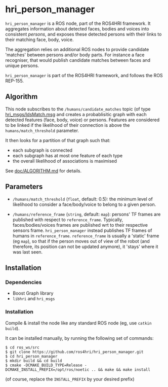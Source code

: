 hri_person_manager
==================

`hri_person_manager` is a ROS node, part of the ROS4HRI framework. It 
aggregates information about detected faces, bodies and voices into consistent
*persons*, and exposes these detected persons with their links to their 
matching face, body, voice.

The aggregation relies on additional ROS nodes to provide candidate 'matches'
between persons and/or body parts. For instance a face recogniser, that would
publish candidate matches between faces and unique persons.

`hri_person_manager` is part of the ROS4HRI framework, and follows the 
ROS REP-155.

Algorithm
---------

This node subscribes to the `/humans/candidate_matches` topic (of type
[hri_msgs/IdsMatch.msg](https://github.com/ros4hri/hri_msgs/blob/master/msg/IdsMatch.msg)
and creates a probablisitic graph with each detected features (face, body,
voice) or persons. Features are considered to be linked if the likelihood of
their connection is above the `humans/match_threshold` parameter.

It then looks for a partition of that graph such that:
- each subgraph is connected
- each subgraph has at most one feature of each type
- the overall likelihood of associations is maximised

See [doc/ALGORITHM.md](doc/ALGORITHM.md) for details.

Parameters
----------

- `/humans/match_threshold` (`float`, default: 0.5): the minimum level of
  likelihood to consider a face/body/voice to belong to a given person.

- `/humans/reference_frame` (`string`, default: `map`): persons' TF frames are
  published with respect to `reference_frame`. Typically, faces/bodies/voices
  frames are published wrt to their respective sensors frame.
  `hri_person_manager` instead publishes TF frames of humans in `reference_frame`.
  `reference_frame` is usually a 'static' frame (eg `map`), so that if the
  person moves out of view of the robot (and therefore, its position can not be
  updated anymore), it 'stays' where it was last seen.

Installation
------------

### Dependencies

- Boost Graph library
- `libhri` and `hri_msgs`

### Installation

Compile & install the node like any standard ROS node (eg, use `catkin
build`).

It can be installed manually, by running the following set
of commands:

```
$ cd ros_ws/src
$ git clone https://github.com/ros4hri/hri_person_manager.git
$ cd hri_person_manager
$ mkdir build && cd build
$ cmake -DCMAKE_BUILD_TYPE=Release -DCMAKE_INSTALL_PREFIX=/opt/ros/noetic .. && make && make install
```

(of course, replace the `INSTALL_PREFIX` by your desired prefix)

